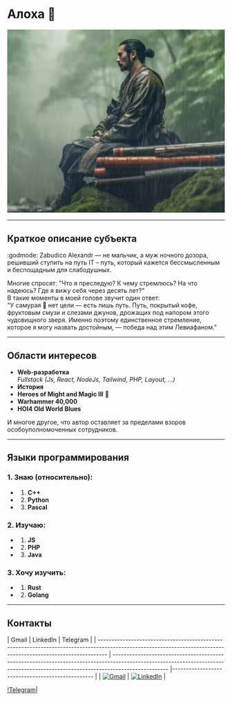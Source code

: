 # Алоха 👋

![It's me](images/image.png)

---

## Краткое описание субъекта

:godmode: Zabudico Alexandr — не мальчик, а муж ночного дозора, решивший ступить на путь IT – путь, который кажется бессмысленным и беспощадным для слабодушных.

Многие спросят: "Что я преследую? К чему стремлюсь? На что надеюсь? Где я вижу себя через десять лет?"  
В такие моменты в моей голове звучит один ответ:  
"У самурая :japanese_goblin: нет цели — есть лишь путь. Путь, покрытый кофе, фруктовым смузи и слезами джунов, дрожащих под напором этого чудовищного зверя. Именно поэтому единственное стремление, которое я могу назвать достойным, — победа над этим Левиафаном."

---

## Области интересов

- **Web-разработка**  
  _Fullstack (Js, React, NodeJs, Tailwind, PHP, Layout, ...)_
- **История**
- **Heroes of Might and Magic III** :dragon:
- **Warhammer 40,000**
- **HOI4 Old World Blues**

И многое другое, что автор оставляет за пределами взоров особоуполномоченных сотрудников.

---

## Языки программирования

### 1. Знаю (относительно):

- 1. **C++**
- 2. **Python**
- 3. **Pascal**

### 2. Изучаю:

- 1. **JS**
- 2. **PHP**
- 3. **Java**

### 3. Хочу изучить:

- 1. **Rust**
- 2. **Golang**

---

## Контакты

| Gmail | LinkedIn |
Telegram |
| --------------------------------------------------------------------------------------------------------------------------------------------------------------- | -------------------------------------------------------------------------------------------------------------------------------------------------------------------------------- |------------------------------------------------- |
| [![Gmail](https://upload.wikimedia.org/wikipedia/commons/thumb/7/7e/Gmail_icon_%282020%29.svg/256px-Gmail_icon_%282020%29.svg.png)](mailto:travor038@gmail.com) | [![LinkedIn](https://upload.wikimedia.org/wikipedia/commons/thumb/a/aa/LinkedIn_2021.svg/256px-LinkedIn_2021.svg.png)](https://www.linkedin.com/in/alexandr-zabudico-150b66244/) |

[!Telegram](https://t.me/@zabudico)|

